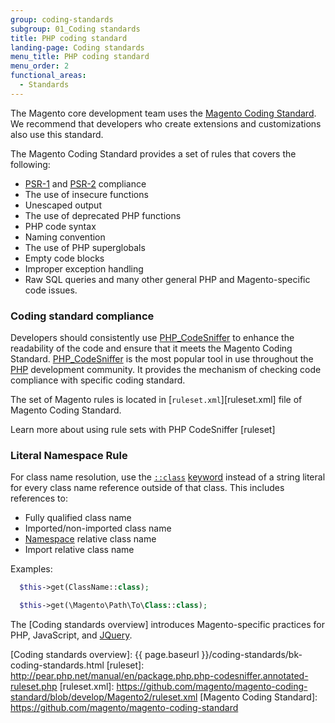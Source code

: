 ```yaml
---
group: coding-standards
subgroup: 01_Coding standards
title: PHP coding standard
landing-page: Coding standards
menu_title: PHP coding standard
menu_order: 2
functional_areas:
  - Standards
---
```


The Magento core development team uses the [Magento Coding Standard](https://github.com/magento/magento-coding-standard). We recommend that developers who create extensions and customizations also use this standard.

The Magento Coding Standard provides a set of rules that covers the following:

*  [PSR-1] and [PSR-2] compliance
*  The use of insecure functions
*  Unescaped output
*  The use of deprecated PHP functions
*  PHP code syntax
*  Naming convention
*  The use of PHP superglobals
*  Empty code blocks
*  Improper exception handling
*  Raw SQL queries and many other general PHP and Magento-specific code issues.

### Coding standard compliance

Developers should consistently use [PHP_CodeSniffer] to enhance the readability of the code and ensure that it meets the Magento Coding Standard. [PHP_CodeSniffer] is the most popular tool in use throughout the [PHP](https://glossary.magento.com/php) development community.
It provides the mechanism of checking code compliance with specific coding standard.

The set of Magento rules is located in [`ruleset.xml`][ruleset.xml] file of Magento Coding Standard.

Learn more about using rule sets with PHP CodeSniffer [ruleset]

### Literal Namespace Rule

For class name resolution, use the [`::class`](http://php.net/manual/en/language.oop5.basic.php#language.oop5.basic.class.class) [keyword](https://glossary.magento.com/keyword) instead of a string literal for every class name reference outside of that class.
This includes references to:

*  Fully qualified class name
*  Imported/non-imported class name
*  [Namespace](https://glossary.magento.com/namespace) relative class name
*  Import relative class name

Examples:

```php
  $this->get(ClassName::class);
```

```php
  $this->get(\Magento\Path\To\Class::class);
```

The [Coding standards overview] introduces Magento-specific practices for PHP, JavaScript, and [JQuery](https://glossary.magento.com/jquery).

<!-- LINKS -->

[PHP_CodeSniffer]: http://pear.php.net/manual/en/package.php.php-codesniffer.faq.php
[PSR-1]: http://www.php-fig.org/psr/psr-1/
[PSR-2]: http://www.php-fig.org/psr/psr-2/
[Coding standards overview]: {{ page.baseurl }}/coding-standards/bk-coding-standards.html
[ruleset]: http://pear.php.net/manual/en/package.php.php-codesniffer.annotated-ruleset.php
[ruleset.xml]: https://github.com/magento/magento-coding-standard/blob/develop/Magento2/ruleset.xml
[Magento Coding Standard]: https://github.com/magento/magento-coding-standard
